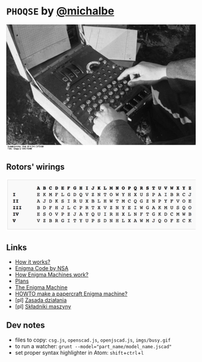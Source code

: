# `PHOQSE` by [@michalbe](http://github.com/michalbe)

![enigma.jpg](imgs/enigma.jpg)

## Rotors' wirings
![rotors.png](imgs/rotors.png)

## Links
 - [How it works?](https://www.youtube.com/watch?v=uMPw0ObNJbQ)
 - [Enigma Code by NSA](https://www.youtube.com/watch?v=ncL2Fl6prH8)
 - [How Enigma Machines work?](http://enigma.louisedade.co.uk/howitworks.html)
 - [Plans](http://www.fcet.staffs.ac.uk/jdw1/sucfm/bletchleypark.htm)
 - [The Enigma Machine](http://www.math.ucsd.edu/~crypto/students/enigma.html)
 - [HOWTO make a papercraft Enigma machine?](http://boingboing.net/2012/06/01/howto-make-a-papercraft-enigma.html)
 - [pl] [Zasada działania](http://edu.i-lo.tarnow.pl/inf/hist/006_col/0001.php)
 - [pl] [Składniki maszyny](http://edu.i-lo.tarnow.pl/inf/hist/006_col/0002.php)

## Dev notes

 - files to copy: `csg.js`, `openscad.js`, `openjscad.js`, `imgs/busy.gif`
 - to run a watcher: `grunt --model="part_name/model_name.jscad"`
 - set proper syntax highlighter in Atom: `shift`+`ctrl`+`l`
